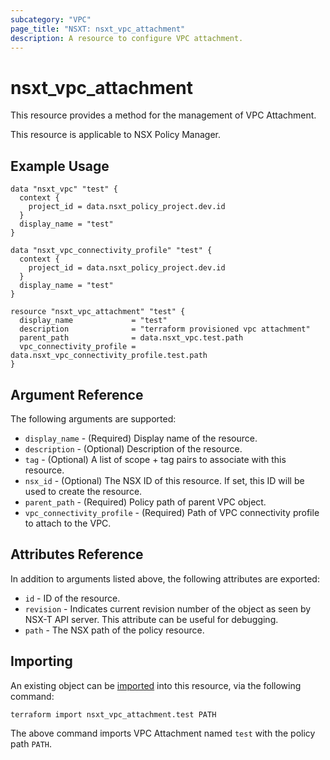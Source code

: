 ```yaml
---
subcategory: "VPC"
page_title: "NSXT: nsxt_vpc_attachment"
description: A resource to configure VPC attachment.
---
```


# nsxt_vpc_attachment

This resource provides a method for the management of VPC Attachment.

This resource is applicable to NSX Policy Manager.

## Example Usage

```hcl
data "nsxt_vpc" "test" {
  context {
    project_id = data.nsxt_policy_project.dev.id
  }
  display_name = "test"
}

data "nsxt_vpc_connectivity_profile" "test" {
  context {
    project_id = data.nsxt_policy_project.dev.id
  }
  display_name = "test"
}

resource "nsxt_vpc_attachment" "test" {
  display_name             = "test"
  description              = "terraform provisioned vpc attachment"
  parent_path              = data.nsxt_vpc.test.path
  vpc_connectivity_profile = data.nsxt_vpc_connectivity_profile.test.path
}
```

## Argument Reference

The following arguments are supported:

* `display_name` - (Required) Display name of the resource.
* `description` - (Optional) Description of the resource.
* `tag` - (Optional) A list of scope + tag pairs to associate with this resource.
* `nsx_id` - (Optional) The NSX ID of this resource. If set, this ID will be used to create the resource.
* `parent_path` - (Required) Policy path of parent VPC object.
* `vpc_connectivity_profile` - (Required) Path of VPC connectivity profile to attach to the VPC.

## Attributes Reference

In addition to arguments listed above, the following attributes are exported:

* `id` - ID of the resource.
* `revision` - Indicates current revision number of the object as seen by NSX-T API server. This attribute can be useful for debugging.
* `path` - The NSX path of the policy resource.

## Importing

An existing object can be [imported][docs-import] into this resource, via the following command:

[docs-import]: https://developer.hashicorp.com/terraform/cli/import

```shell
terraform import nsxt_vpc_attachment.test PATH
```

The above command imports VPC Attachment named `test` with the policy path `PATH`.
